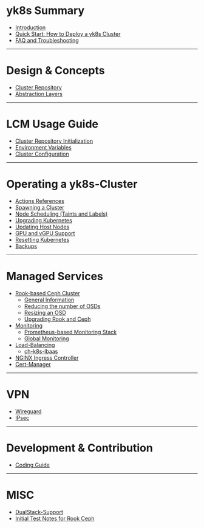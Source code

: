 # yk8s Summary

- [Introduction](./introduction.md)
- [Quick Start: How to Deploy a yk8s Cluster](./quick-start.md)
- [FAQ and Troubleshooting](./faq.md)

---

# Design & Concepts

- [Cluster Repository](./design/cluster-repository.md)
- [Abstraction Layers](./design/abstraction-layers.md)

---

# LCM Usage Guide

- [Cluster Repository Initialization](./usage/initialization.md)
- [Environment Variables](./usage/environmental-variables.md)
- [Cluster Configuration](./usage/cluster-configuration.md)

---

# Operating a yk8s-Cluster

- [Actions References](./operation/actions-references.md)
- [Spawning a Cluster]() <!-- ./operation/spawning-cluster.md -->
- [Node Scheduling (Taints and Labels)](./operation/node-scheduling.md)
- [Upgrading Kubernetes](./operation/upgrading-kubernetes.md)
- [Updating Host Nodes]() <!-- ./operation/updating-host-nodes.md -->
- [GPU and vGPU Support](./operation/gpu-and-vgpu.md)
- [Resetting Kubernetes]() <!-- ./operation/resetting-kubernetes.md -->
- [Backups](./operation/backups.md)

---

# Managed Services

- [Rook-based Ceph Cluster](./managed-services/rook/overview.md)
  - [General Information](./managed-services/rook/general-information.md)
  - [Reducing the number of OSDs](./managed-services/rook/removing-osds.md)
  - [Resizing an OSD](./managed-services/rook/resizing-osds.md)
  - [Upgrading Rook and Ceph](./managed-services/rook/upgrades.md)
- [Monitoring]() <!-- ./managed-services/prometheus/overview.md -->
  - [Prometheus-based Monitoring Stack](./managed-services/prometheus/prometheus-stack.md)
  - [Global Monitoring]() <!-- ./managed-services/prometheus/global-monitoring.md -->
- [Load-Balancing]() <!-- ./managed-services/load-balancing/overview.md -->
  - [ch-k8s-lbaas](./managed-services/load-balancing/ch-k8s-lbaas.md)
- [NGINX Ingress Controller]() <!-- ./managed-services/nginx-ingress-controller.md -->
- [Cert-Manager]() <!-- ./managed-services/cert-manager.md -->
 
---

# VPN

- [Wireguard](./vpn/wireguard.md)
- [IPsec](./vpn/ipsec.md)

---

# Development & Contribution

- [Coding Guide](./development/coding-guide.md)

---

# MISC

* [DualStack-Support](./misc/dualstack.md)
* [Initial Test Notes for Rook Ceph](./misc/rook-ceph-notes.md)
